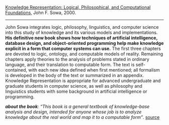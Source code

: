 [Knowledge Representation: Logical, Philosophical, and Computational Foundations](https://www.amazon.com/Knowledge-Representation-Philosophical-Computational-Foundations/dp/0534949657/), John F. Sowa, 2000.

---

John Sowa integrates logic, philosophy, linguistics, and computer science into this study of knowledge and its various models and implementations. **His definitive new book shows how techniques of artificial intelligence, database design, and object-oriented programming help make knowledge explicit in a form that computer systems can use.** The first three chapters are devoted to logic, ontology, and computable models of reality. Remaining chapters apply theories to the analysis of problems stated in ordinary language, and their translation to computable form. The text is self-contained, with each new idea defined when first mentioned; all formalism is developed in the body of the text or summarized in an appendix. Knowledge Representation is appropriate for advanced undergraduate and graduate students in computer science, as well as philosophy and linguistics students with some background in artificial intelligence or programming.

***about the book**: “This book is a general textbook of knowledge-base analysis and design, intended for anyone whose job is to analyze knowledge about the real world and map it to a computable form”*. [source](https://www.researchgate.net/publication/225070439_Knowledge_Representation_Logical_Philosophical_and_Computational_Foundations)